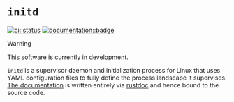 # `initd`

[//]: # (cSpell: locale en)
[//]: # (cSpell: enableCompoundWords)
[//]: # (cSpell: ignore initd)

[![ci::status]][ci::github] [![documentation::badge]][documentation::web]

>[!WARNING]
>
> This software is currently in development.

`initd` is a supervisor daemon and initialization process for Linux that uses YAML configuration files to fully define the process landscape it supervises. [The documentation][documentation::web] is written entirely via [rustdoc][rustdoc::documentation] and hence bound to the source code.

[//]: # (Links)

[ci::status]: https://img.shields.io/github/actions/workflow/status/georglauterbach/initd/testing.yml?branch=main&color=green&label=CI&logo=github&logoColor=white&style=for-the-badge
[ci::github]: https://github.com/georglauterbach/initd/actions
[documentation::badge]: https://img.shields.io/badge/DOCUMENTATION-DOCS%2ERS-0078D4?style=for-the-badge&logo=googledocs&logoColor=white
[documentation::web]: TODO
[rustdoc::documentation]: https://doc.rust-lang.org/rustdoc/index.html
